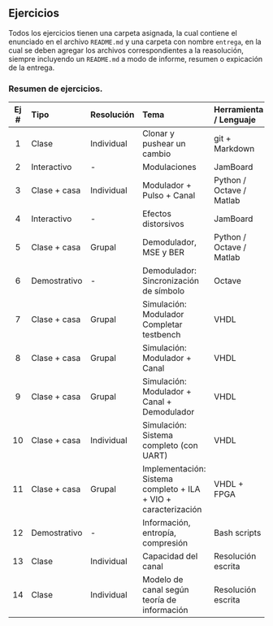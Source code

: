 
## Ejercicios

Todos los ejercicios tienen una carpeta asignada, la cual contiene el enunciado en el archivo
`README.md` y una carpeta con nombre `entrega`, en la cual se deben agregar los archivos
correspondientes a la reasolución, siempre incluyendo un `README.md` a modo de informe, resumen o
expicación de la entrega.

### Resumen de ejercicios.


| Ej # | Tipo         | Resolución | Tema                                                           | Herramienta / Lenguaje   |
|:----:|:-------------|:-----------|:---------------------------------------------------------------|:-------------------------|
| 1    | Clase        | Individual | Clonar y pushear un cambio                                     | git + Markdown           |
| 2    | Interactivo  | -          | Modulaciones                                                   | JamBoard                 |
| 3    | Clase + casa | Individual | Modulador + Pulso + Canal                                      | Python / Octave / Matlab |
| 4    | Interactivo  | -          | Efectos distorsivos                                            | JamBoard                 |
| 5    | Clase + casa | Grupal     | Demodulador, MSE y BER                                         | Python / Octave / Matlab |
| 6    | Demostrativo | -          | Demodulador: Sincronización de símbolo                         | Octave                   |
| 7    | Clase + casa | Grupal     | Simulación: Modulador Completar testbench                      | VHDL                     |
| 8    | Clase + casa | Grupal     | Simulación: Modulador + Canal                                  | VHDL                     |
| 9    | Clase + casa | Grupal     | Simulación: Modulador + Canal + Demodulador                    | VHDL                     |
| 10   | Clase + casa | Individual | Simulación: Sistema completo (con UART)                        | VHDL                     |
| 11   | Clase + casa | Grupal     | Implementación: Sistema completo + ILA + VIO + caracterización | VHDL + FPGA              |
| 12   | Demostrativo | -          | Información, entropía, compresión                              | Bash scripts             |
| 13   | Clase        | Individual | Capacidad del canal                                            | Resolución escrita       |
| 14   | Clase        | Individual | Modelo de canal según teoría de información                    | Resolución escrita       |


